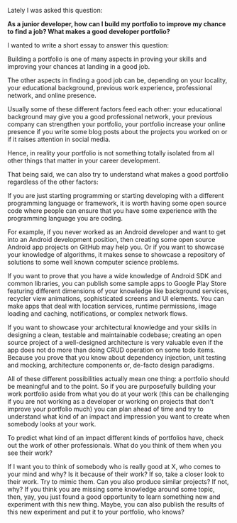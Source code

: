 
Lately I was asked this question:

**As a junior developer, how can I build my portfolio to improve my chance to find a job? What makes a good developer portfolio?**

I wanted to write a short essay to answer this question:

Building a portfolio is one of many aspects in proving your skills and improving your chances at landing in a good job. 

The other aspects in finding a good job can be, depending on your locality, your educational background, previous work experience, professional network, and online presence.

Usually some of these different factors feed each other: your educational background may give you a good professional network, your previous company can strengthen your portfolio, your portfolio increase your online presence if you write some blog posts about the projects you worked on or if it raises attention in social media.

Hence, in reality your portfolio is not something totally isolated from all other things that matter in your career development. 

That being said, we can also try to understand what makes a good portfolio regardless of the other factors:

If you are just starting programming or starting developing with a different programming language or framework, it is worth having some open source code where people can ensure that you have some experience with the programming language you are coding. 

For example, if you never worked as an Android developer and want to get into an Android development position, then creating some open source Android app projects on GitHub may help you. Or if you want to showcase your knowledge of algorithms, it makes sense to showcase a repository of solutions to some well known computer science problems.

If you want to prove that you have a wide knowledge of Android SDK and common libraries, you can publish some sample apps to Google Play Store featuring different dimensions of your knowledge like background services, recycler view animations, sophisticated screens and UI elements. You can make apps that deal with location services, runtime permissions, image loading and caching, notifications, or complex network flows.

If you want to showcase your architectural knowledge and your skills in designing a clean, testable and maintainable codebase; creating an open source project of a well-designed architecture is very valuable even if the app does not do more than doing CRUD operation on some todo items. Because you prove that you know about dependency injection, unit testing and mocking, architecture components or, de-facto design paradigms. 

All of these different possibilities actually mean one thing: a portfolio should be meaningful and to the point. So if you are purposefully building your work portfolio aside from what you do at your work (this can be challenging if you are not working as a developer or working on projects that don't improve your portfolio much) you can plan ahead of time and try to understand what kind of an impact and impression you want to create when somebody looks at your work.

To predict what kind of an impact different kinds of portfolios have, check out the work of other professionals. What do you think of them when you see their work?

If I want you to think of somebody who is really good at X, who comes to your mind and why? Is it because of their work? If so, take a closer look to their work. Try to mimic them. Can you also produce similar projects? If not, why? If you think you are missing some knowledge around some topic, then, yay, you just found a good opportunity to learn something new and experiment with this new thing. Maybe, you can also publish the results of this new experiment and put it to your portfolio, who knows? 
